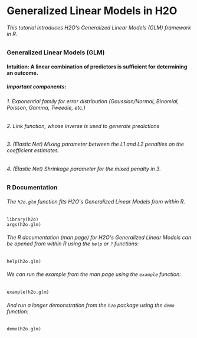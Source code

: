 # Generalized Linear Models in H2O

###### This tutorial introduces H2O's Generalized Linear Models (GLM) framework in R.

### Generalized Linear Models (GLM)

#### Intuition: A linear combination of predictors is sufficient for determining an outcome.

##### Important components:
###### 1. Exponential family for error distribution (Gaussian/Normal, Binomial, Poisson, Gamma, Tweedie, etc.)
###### 2. Link function, whose inverse is used to generate predictions
###### 3. (Elastic Net) Mixing parameter between the L1 and L2 penalties on the coefficient estimates.
###### 4. (Elastic Net) Shrinkage parameter for the mixed penalty in 3.

### R Documentation

###### The `h2o.glm` function fits H2O's Generalized Linear Models from within R.

    library(h2o)
    args(h2o.glm)

###### The R documentation (man page) for H2O's Generalized Linear Models can be opened from within R using the `help` or `?` functions:

    help(h2o.glm)

###### We can run the example from the man page using the `example` function:

    example(h2o.glm)

###### And run a longer demonstration from the `h2o` package using the `demo` function:

    demo(h2o.glm)
